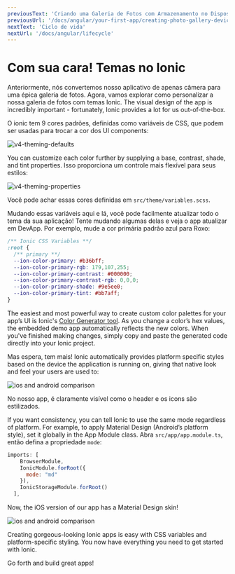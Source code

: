 ```yaml
---
previousText: 'Criando uma Galeria de Fotos com Armazenamento no Dispositivo'
previousUrl: '/docs/angular/your-first-app/creating-photo-gallery-device-storage'
nextText: 'Ciclo de vida'
nextUrl: '/docs/angular/lifecycle'
---
```


# Com sua cara! Temas no Ionic

Anteriormente, nós convertemos nosso aplicativo de apenas câmera para uma épica galeria de fotos. Agora, vamos explorar como personalizar a nossa galeria de fotos com temas Ionic. The visual design of the app is incredibly important - fortunately, Ionic provides a lot for us out-of-the-box.

O ionic tem 9 cores padrões, definidas como variáveis de CSS, que podem ser usadas para trocar a cor dos UI components:

![v4-theming-defaults](/docs/assets/img/guides/first-app-v4/theming-defaults.png)

You can customize each color further by supplying a base, contrast, shade, and tint properties. Isso proporciona um controle mais flexível para seus estilos:

![v4-theming-properties](/docs/assets/img/guides/first-app-v4/theming-properties.png)

Você pode achar essas cores definidas em `src/theme/variables.scss`.

Mudando essas variáveis aqui e lá, você pode facilmente atualizar todo o tema da sua aplicação! Tente mudando algumas delas e veja o app atualizar em DevApp. Por exemplo, mude a cor primária padrão azul para Roxo:

```css
/** Ionic CSS Variables **/
:root {
  /** primary **/
  --ion-color-primary: #b36bff;
  --ion-color-primary-rgb: 179,107,255;
  --ion-color-primary-contrast: #000000;
  --ion-color-primary-contrast-rgb: 0,0,0;
  --ion-color-primary-shade: #9e5ee0;
  --ion-color-primary-tint: #bb7aff;
}
```

The easiest and most powerful way to create custom color palettes for your app’s UI is Ionic's [Color Generator tool](/docs/theming/color-generator). As you change a color’s hex values, the embedded demo app automatically reflects the new colors. When you've finished making changes, simply copy and paste the generated code directly into your Ionic project.

Mas espera, tem mais! Ionic automatically provides platform specific styles based on the device the application is running on, giving that native look and feel your users are used to:

![ios and android comparison](/docs/assets/img/guides/first-app-v3/ion-lab-comparison.png)

No nosso app, é claramente visível como o header e os icons são estilizados.

If you want consistency, you can tell Ionic to use the same mode regardless of platform. For example, to apply Material Design (Android’s platform style), set it globally in the App Module class. Abra `src/app/app.module.ts`, então defina a propriedade `mode`:

```Javascript
imports: [
    BrowserModule,
    IonicModule.forRoot({
      mode: "md"
    }),
    IonicStorageModule.forRoot()
  ],
```

Now, the iOS version of our app has a Material Design skin!

![ios and android comparison](/docs/assets/img/guides/first-app-v3/ion-lab-md-styling.png)

Creating gorgeous-looking Ionic apps is easy with CSS variables and platform-specific styling. You now have everything you need to get started with Ionic.

Go forth and build great apps!